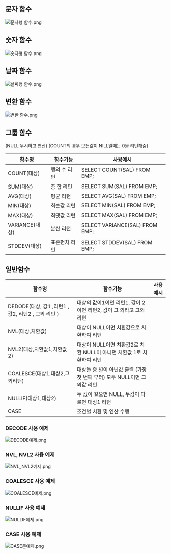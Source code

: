 ## 문자 함수     
![문자형 함수.png](sqldimg2%2F%EB%AC%B8%EC%9E%90%ED%98%95%20%ED%95%A8%EC%88%98.png)
## 숫자 함수    
![숫자형 함수.png](sqldimg2%2F%EC%88%AB%EC%9E%90%ED%98%95%20%ED%95%A8%EC%88%98.png)
## 날짜 함수    
![날짜형 함수.png](sqldimg2%2F%EB%82%A0%EC%A7%9C%ED%98%95%20%ED%95%A8%EC%88%98.png)
## 변환 함수       
![변환 함수.png](sqldimg2%2F%EB%B3%80%ED%99%98%20%ED%95%A8%EC%88%98.png)

## 그룹 함수
(NULL 무시하고 연산)
(COUNT의 경우 모든값이 NILL일때는 0을 리턴해줌) 

| 함수명 | 함수기능 | 사용예시 |
| --- | --- | --- |
| COUNT(대상) | 행의 수 리턴 | SELECT COUNT(SAL) FROM EMP; |
| SUM(대상) | 총 합 리턴 | SELECT SUM(SAL) FROM EMP; |
| AVG(대상) | 평균 리턴  | SELECT AVG(SAL) FROM EMP; |
| MIN(대상) | 최솟값 리턴  | SELECT MIN(SAL) FROM EMP; |
| MAX(대상) | 최댓값 리턴  | SELECT MAX(SAL) FROM EMP; |
| VARIANCE(대상) | 분산 리턴 | SELECT VARIANCE(SAL) FROM EMP; |
| STDDEV(대상) | 표준편차 리턴  | SELECT STDDEV(SAL) FROM EMP; |

## 일반함수

| 함수명  | 함수기능                                          | 사용예시 |
| --- |-----------------------------------------------| --- |
| DEDODE(대상, 값1 ,리턴1 , 값2, 리턴2 , 그외 리턴 ) | 대상의 값이1이면 리턴1, 값이 2이면 리턴2, 값이 그 외라고 그외 리턴     |  |
| NVL(대상,치환값) | 대상이 NULL이면 치환값으로 치환하여 리턴                      |  |
| NVL2(대상,치환값1,치환값2) | 대상이 NULL이면 치환값2로 치환 NULL이 아니면 치환값 1로 치환하여 리턴  |  |
| COALESCE(대상1,대상2,그외리턴) | 대상들 중 널이 아닌값 출력 (가장 첫 번째 부터) 모두 NULL이면 그외값 리턴 |  |
| NULLIF(대상1,대상2) | 두 값이 같으면 NULL, 두값이 다르면 대상1 리턴                 |  |
| CASE | 조건별 치환 및 연산 수행                                |   |

### DECODE 사용 예제  
![DECODE예제.png](sqldimg2%2FDECODE%EC%98%88%EC%A0%9C.png)

### NVL, NVL2 사용 예제  
![NVL_NVL2예제.png](sqldimg2%2FNVL_NVL2%EC%98%88%EC%A0%9C.png)

### COALESCE 사용 예제  
![COALESCE예제.png](sqldimg2%2FCOALESCE%EC%98%88%EC%A0%9C.png)

### NULLIF 사용 예제  
![NULLIF예제.png](sqldimg2%2FNULLIF%EC%98%88%EC%A0%9C.png)

### CASE 사용 예제    
![CASE문예제.png](..%2FSQLD%20sub2%2Fsqldimg2%2FCASE%EB%AC%B8%EC%98%88%EC%A0%9C.png)
